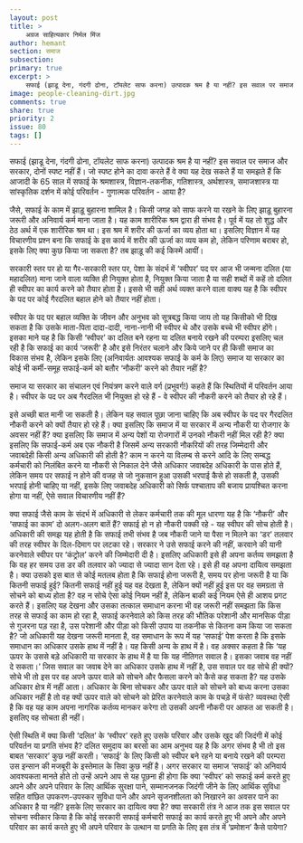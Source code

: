 ```yaml
---
layout: post
title: >
    अग्रज साहित्यकार निर्मल मिंज
author: hemant
section: समाज
subsection:
primary: true
excerpt: >
    सफाई (झाडू देना, गंदगी ढोना, टॉयलेट साफ करना) उत्पादक श्रम है या नहीं? इस सवाल पर समाज और सरकार, दोनों स्पष्ट नहीं हैं। जो स्पष्ट होने का दावा करते हैं वे क्या यह देख सकते हैं या समझते हैं कि आजादी के 65 साल में सफाई के श्रमशास्त्र, विज्ञान-तकनीक, गतिशास्त्र, अर्थशास्त्र, समाजशास्त्र या सांस्कृतिक दर्शन में कोई परिवर्तन - गुणात्मक परिवर्तन - आया है?
image: people-cleaning-dirt.jpg
comments: true
share: true
priority: 2
issue: 80
tags: []
---
```


सफाई (झाडू देना, गंदगी ढोना, टॉयलेट साफ करना) उत्पादक श्रम है या नहीं? इस सवाल पर समाज और सरकार, दोनों स्पष्ट नहीं हैं। जो स्पष्ट होने का दावा करते हैं वे क्या यह देख सकते हैं या समझते हैं कि आजादी के 65 साल में सफाई के श्रमशास्त्र, विज्ञान-तकनीक, गतिशास्त्र, अर्थशास्त्र, समाजशास्त्र या सांस्कृतिक दर्शन में कोई परिवर्तन - गुणात्मक परिवर्तन - आया है?

जैसे, सफाई के काम में झाड़ू बुहारना शामिल है। किसी जगह को साफ करने या रखने के लिए झाड़ू बुहारना जरूरी और अनिवार्य कर्म माना जाता है। यह काम शारीरिक श्रम द्वारा ही संभव है। पूर्व में यह तो शुद्ध और ठेठ अर्थ में एक शारीरिक श्रम था। इस श्रम में शरीर की ऊर्जा का व्यय होता था। इसलिए विज्ञान में यह विचारणीय प्रश्न बना कि सफाई के इस कार्य में शरीर की ऊर्जा का व्यय कम हो, लेकिन परिणाम बराबर हो, इसके लिए क्या कुछ किया जा सकता है? तब झाड़ू की कई किस्में आयीं।

सरकारी स्तर पर हो या गैर-सरकारी स्तर पर, पेशा के संदर्भ में ‘स्वीपर’ पद पर आज भी जन्मना दलित (या महादलित) माना जाने वाला व्यक्ति ही नियुक्त होता है, नियुक्त किया जाता है या सही शब्दों में कहें तो दलित ही स्वीपर का कार्य करने को तैयार होता है। इससे भी सही अर्थ व्यक्त करने वाला वाक्य यह है कि स्वीपर के पद पर कोई गैरदलित बहाल होने को तैयार नहीं होता।

स्वीपर के पद पर बहाल व्यक्ति के जीवन और अनुभव को सूत्रबद्ध किया जाय तो यह किसीको भी दिख सकता है कि उसके माता-पिता दादा-दादी, नाना-नानी भी स्वीपर थे और उसके बच्चे भी स्वीपर होंगे। इसका माने यह है कि किसी ‘स्वीपर’ का दलित बने रहना या दलित बनाये रखने की परम्परा इसलिए चल रही है कि सफाई का कार्य ‘जरूरी’ है और इसे निरंतर चलाने और किये जाने पर ही किसी समाज का विकास संभव है, लेकिन इसके लिए (अनिवार्यतः आवश्यक सफाई के कर्म के लिए) समाज या सरकार का कोई भी कर्मी-समूह सफाई-कर्म को बतौर ‘नौकरी’ करने को तैयार नहीं है?

समाज या सरकार का संचालन एवं नियंत्रण करने वाले वर्ग (प्रभुवर्ग!) कहते हैं कि स्थितियों में परिवर्तन आया है। स्वीपर के पद पर अब गैरदलित भी नियुक्त हो रहे हैं - वे स्वीपर की नौकरी करने को तैयार हो रहे हैं।

इसे अच्छी बात मानी जा सकती है। लेकिन यह सवाल पूछा जाना चाहिए कि अब स्वीपर के पद पर गैरदलित नौकरी करने को क्यों तैयार हो रहे हैं। क्या इसलिए कि समाज में या सरकार में अन्य नौकरी या रोजगार के अवसर नहीं हैं? क्या इसलिए कि समाज में अन्य पेशों या रोजगारों में उनको नौकरी नहीं मिल रही है? क्या इसलिए कि सफाई-कर्म अब एक नौकरी है जिसमें अन्य सरकारी नौकरियों की तरह जिम्मेदारी और जवाबदेही किसी अन्य अधिकारी की होती है? काम न करने या विलम्ब से करने आदि के लिए सम्बद्ध कर्मचारी को निलंबित करने या नौकरी से निकाल देने जैसे अधिकार जवाबदेह अधिकारी के पास होते हैं, लेकिन समय पर सफाई न होने की वजह से जो नुकसान हुआ उसकी भरपाई कैसे हो सकती है, उसकी भरपाई होनी चाहिए या नहीं, इसके लिए जवाबदेह अधिकारी को सिर्फ पश्चाताप की बजाय प्रायश्चित करना होगा या नहीं, ऐसे सवाल विचारणीय नहीं हैं?

क्या सफाई जैसे काम के संदर्भ में अधिकारी से लेकर कर्मचारी तक की मूल धारणा यह है कि ‘नौकरी’ और ‘सफाई का काम’ दो अलग-अलग बातें हैं? सफाई हो न हो नौकरी पक्की रहे - यह स्वीपर की सोच होती है। अधिकारी की समझ यह होती है कि सफाई तभी संभव है जब नौकरी जाने या पैसा न मिलने का ‘डर’ तलवार की तरह स्वीपर के दिल-दिमाग पर लटका रहे। सरकार ने उसे सफाई करने की नहीं, करवाने की यानी करनेवाले स्वीपर पर ‘कंट्रोल’ करने की जिम्मेदारी दी है। इसलिए अधिकारी इसे ही अपना कर्तव्य समझता है कि वह हर समय उस डर की तलवार को ज्यादा से ज्यादा सान देता रहे। इसे ही वह अपना दायित्व समझता है। क्या उसको इस बात से कोई मतलब होता है कि सफाई होना जरूरी है, समय पर होना जरूरी है या कि कितनी सफाई हुई? कितनी सफाई नहीं हुई यह वह देखता है, लेकिन क्यों नहीं हुई इस पर वह समग्रता से सोचने को बाध्य होता है? वह न सोचे ऐसा कोई नियम नहीं है, लेकिन बाकी कई नियम ऐसे ही आशय प्रगट करते हैं। इसलिए यह देखना और उसका तत्काल समाधान करना भी वह जरूरी नहीं समझता कि किस तरह से सफाई का काम हो रहा है, सफाई करनेवाले को किस तरह की भौतिक परेशानी और मानसिक पीड़ा से गुजरना पड़ रहा है, उस परेशानी और पीड़ा को किसी उपाय या तकनीक से कितना कम किया जा सकता है? जो अधिकारी यह देखना जरूरी मानता है, वह समाधान के रूप में यह ‘सफाई’ पेश करता है कि इसके समाधान का अधिकार उसके हाथ में नहीं है। यह किसी अन्य के हाथ में है। वह अक्सर कहता है कि ‘यह ऊपर के उससे बड़े अधिकारी या सरकार के हाथ में है या कि यह नीतिगत सवाल है। इसका जवाब वह नहीं दे सकता।’ जिस सवाल का जवाब देने का अधिकार उसके हाथ में नहीं है, उस सवाल पर वह सोचे ही क्यों? सोचे भी तो इस पर वह अपने ऊपर वाले को सोचने और फैसला करने को कैसे कह सकता है? यह उसके अधिकार क्षेत्र में नहीं आता। अधिकार के बिना सोचकर और ऊपर वाले को सोचने को बाध्य करना उसका अधिकार नहीं है तो वह क्यों ऊपर वाले को सोचने को प्रेरित करनेवाले काम के पचड़े में फंसे? व्यवस्था ऐसी है कि वह यह काम अपना नागरिक कर्तव्य मानकर करेगा तो उसकी अपनी नौकरी पर आफत आ सकती है। इसलिए वह सोचता ही नहीं।

ऐसी स्थिति में क्या किसी ‘दलित’ के ‘स्वीपर’ रहते हुए उसके परिवार और उसके खुद की जिदंगी में कोई परिवर्तन या प्रगति संभव है? दलित समुदाय का बरसो का आम अनुभव यह है कि अगर संभव है भी तो इस बाबत ‘सरकार’ कुछ नहीं करती। ‘सफाई’ के लिए किसी को स्वीपर बने रहने या बनाये रखने की परम्परा उस इन्सान की मजबूरी के इस्तेमाल के सिवा कुछ नहीं है। अगर सरकार या समाज ‘सफाई’ को अनिवार्य आवश्यकता मानते होते तो उन्हें अपने आप से यह पूछना ही होगा कि क्या ‘स्वीपर’ को सफाई कर्म करते हुए अपने और अपने परिवार के लिए आर्थिक सुरक्षा पाने, सम्मानजनक जिदंगी जीने के लिए आर्थिक सुविधा सहित वांछित उपकरण-उपस्कर सुविधा पाने और अपने सृजनशीलता को निखारने का अवसर पाने का अधिकार है या नहीं? इसके लिए सरकार का दायित्व क्या है? क्या सरकारी तंत्र ने आज तक इस सवाल पर सोचना स्वीकार किया है कि कोई सरकारी सफाई कर्मचारी सफाई का कार्य करते हुए भी अपने और अपने परिवार का कार्य करते हुए भी अपने परिवार के उत्थान या प्रगति के लिए इस तंत्र में ‘प्रमोशन’ कैसे पायेगा?